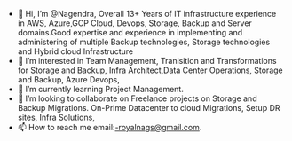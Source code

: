 - 👋 Hi, I’m @Nagendra, Overall 13+ Years of IT infrastructure experience in AWS, Azure,GCP Cloud, Devops, Storage, Backup and Server domains.Good expertise and experience in implementing and administering of multiple Backup technologies, Storage technologies and Hybrid cloud Infrastructure
- 👀 I’m interested in Team Management, Tranisition and Transformations for Storage and Backup, Infra Architect,Data Center Operations, Storage and Backup, Azure Devops,
- 🌱 I’m currently learning Project Management.
- 💞️ I’m looking to collaborate on Freelance projects on Storage and Backup Migrations. On-Prime Datacenter to cloud Migrations, Setup DR sites, Infra Solutions,
- 📫 How to reach me email:-royalnags@gmail.com.

<!---
royalnags/royalnags is a ✨ special ✨ repository because its `README.md` (this file) appears on your GitHub profile.
You can click the Preview link to take a look at your changes.
--->
